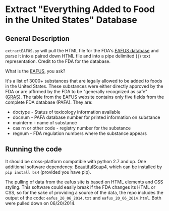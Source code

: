 Extract "Everything Added to Food in the United States" Database
======================================

## General Description ##

`extractEAFUS.py` will pull the HTML file for the FDA's [EAFUS database](http://www.accessdata.fda.gov/scripts/fcn/fcnNavigation.cfm?rpt=eafusListing) and parse it into a paired down HTML file and into a pipe delimited (`|`) text representation.  Credit to the FDA for the database.

What is the [EAFUS](http://www.fda.gov/Food/IngredientsPackagingLabeling/ucm115326.htm), you ask?

It's a list of 3000+ substances that are legally allowed to be added to foods in the United States.  These substances were either directly approved by the FDA or are affirmed by the FDA to be "generally	recognized as safe" ([GRAS](http://www.fda.gov/food/ingredientspackaginglabeling/gras/default.htm)). The table from the EAFUS website contains only five fields from the complete FDA database (PAFA).  They are:

- doctype - Status of toxicology information available
- docnum - PAFA database number for printed information on substance
- mainterm - name of substance
- cas rn or other code - registry number for the substance
- regnum - FDA regulation numbers where the substance appears 
		
## Running the code ##

It should be cross-platform compatible with python 2.7 and up.  One additional software dependency: [BeautifulSoup4](http://www.crummy.com/software/BeautifulSoup/), which can be installed by `pip install bs4` (provided you have pip).

The pulling of data from the eafus site is based on HTML elements and CSS styling.  This software could easily break if the FDA changes its HTML or CSS, so for the sake of providing a source of the data, the repo includes the output of the code: `eafus_20_06_2014.txt` and `eafus_20_06_2014.html`.  Both were pulled down on 06/20/2014.
